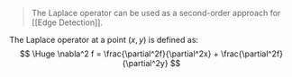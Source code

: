 > The Laplace operator can be used as a second-order approach for [[Edge Detection]].

The Laplace operator at a point $(x,y)$ is defined as:
$$
\Huge \nabla^2 f = \frac{\partial^2f}{\partial^2x} + \frac{\partial^2f}{\partial^2y}
$$
